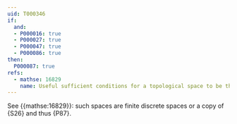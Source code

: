 ```yaml
---
uid: T000346
if:
  and: 
  - P000016: true
  - P000027: true
  - P000047: true
  - P000086: true
then:
  P000087: true
refs:
  - mathse: 16829
    name: Useful sufficient conditions for a topological space to be the underlying space of a topological group?
---
```


See {{mathse:16829}}: such spaces are finite discrete spaces or a copy of {S26} and thus {P87}.
